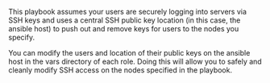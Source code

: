 This playbook assumes your users are securely logging into servers via SSH keys
and uses a central SSH public key location (in this case, the ansible host) to
push out and remove keys for users to the nodes you specify.

You can modify the users and location of their public keys on the ansible
host in the vars directory of each role. Doing this will allow you to safely 
and cleanly modify SSH access on the nodes specified in the playbook.
